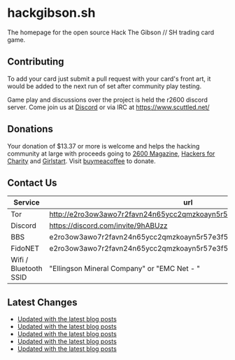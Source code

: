 # hackgibson.sh
The homepage for the open source Hack The Gibson // SH trading card game.


## Contributing

To add your card just submit a pull request with your card's front art, it would be added to the next run of set after community play testing.

Game play and discussions over the project is held the r2600 discord server. Come join us at [Discord](https://discord.com/invite/9hABUzz) or via IRC at https://www.scuttled.net/


## Donations

Your donation of $13.37 or more is welcome and helps the hacking community at large with proceeds going to [2600 Magazine](https://2600.com/), [Hackers for Charity](https://hackersforcharity.org) and [Girlstart](https://girlstart.org).  Visit [buymeacoffee](https://www.buymeacoffee.com/hackgibson.sh) to donate.


## Contact Us

Service | url
-|-
Tor | http://e2ro3ow3awo7r2favn24n65ycc2qmzkoayn5r57e3f56nvjwdcgg32ad.onion
Discord | https://discord.com/invite/9hABUzz
BBS | e2ro3ow3awo7r2favn24n65ycc2qmzkoayn5r57e3f56nvjwdcgg32ad.onion:23
FidoNET | e2ro3ow3awo7r2favn24n65ycc2qmzkoayn5r57e3f56nvjwdcgg32ad.onion:24554
Wifi / Bluetooth SSID | "Ellingson Mineral Company" or "EMC Net - <fidonet address>"

## Latest Changes
<!-- BLOG-POST-LIST:START -->
- [Updated with the latest blog posts](https://github.com/DFW2600/hackgibson.sh/commit/ab73c81a680e175aa41a7b8da79af88a463fb949)
- [Updated with the latest blog posts](https://github.com/DFW2600/hackgibson.sh/commit/07e4d0546e4ec68efa5ce7a7c9cc27949b230205)
- [Updated with the latest blog posts](https://github.com/DFW2600/hackgibson.sh/commit/f1a3c584890a44091eb92341338de098b7a5b7d0)
- [Updated with the latest blog posts](https://github.com/DFW2600/hackgibson.sh/commit/667343ba90c00ff67e6dc26b387d91b03d8fccf5)
- [Updated with the latest blog posts](https://github.com/DFW2600/hackgibson.sh/commit/2c9b6bac853f2400a6270023f467de5a13d75f81)
<!-- BLOG-POST-LIST:END -->

